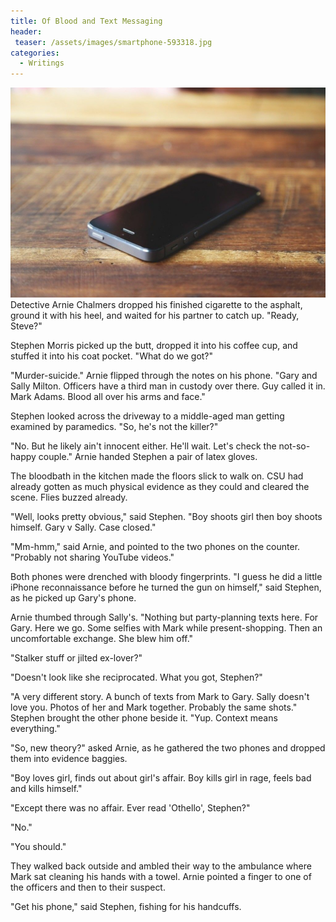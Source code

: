```yaml
---
title: Of Blood and Text Messaging
header:
 teaser: /assets/images/smartphone-593318.jpg
categories:
  - Writings
---
```

<img src="/assets/images/smartphone-593318.jpg">Detective Arnie Chalmers dropped his finished cigarette to the asphalt, ground it with his heel, and waited for his partner to catch up. "Ready, Steve?"

Stephen Morris picked up the butt, dropped it into his coffee cup, and stuffed it into his coat pocket. "What do we got?"

"Murder-suicide." Arnie flipped through the notes on his phone. "Gary and Sally Milton. Officers have a third man in custody over there. Guy called it in. Mark Adams. Blood all over his arms and face."

Stephen looked across the driveway to a middle-aged man getting examined by paramedics. "So, he's not the killer?"

"No. But he likely ain't innocent either. He'll wait. Let's check the not-so-happy couple." Arnie handed Stephen a pair of latex gloves.

The bloodbath in the kitchen made the floors slick to walk on. CSU had already gotten as much physical evidence as they could and cleared the scene. Flies buzzed already.

"Well, looks pretty obvious," said Stephen. "Boy shoots girl then boy shoots himself. Gary v Sally. Case closed."

"Mm-hmm," said Arnie, and pointed to the two phones on the counter. "Probably not sharing YouTube videos."

Both phones were drenched with bloody fingerprints. "I guess he did a little iPhone reconnaissance before he turned the gun on himself," said Stephen, as he picked up Gary's phone.

Arnie thumbed through Sally's. "Nothing but party-planning texts here. For Gary. Here we go. Some selfies with Mark while present-shopping. Then an uncomfortable exchange. She blew him off."

"Stalker stuff or jilted ex-lover?"

"Doesn't look like she reciprocated. What you got, Stephen?"

"A very different story. A bunch of texts from Mark to Gary. Sally doesn't love you. Photos of her and Mark together. Probably the same shots." Stephen brought the other phone beside it. "Yup. Context means everything."

"So, new theory?" asked Arnie, as he gathered the two phones and dropped them into evidence baggies.

"Boy loves girl, finds out about girl's affair. Boy kills girl in rage, feels bad and kills himself."

"Except there was no affair. Ever read 'Othello', Stephen?"

"No."

"You should."

They walked back outside and ambled their way to the ambulance where Mark sat cleaning his hands with a towel. Arnie pointed a finger to one of the officers and then to their suspect.

"Get his phone," said Stephen, fishing for his handcuffs.